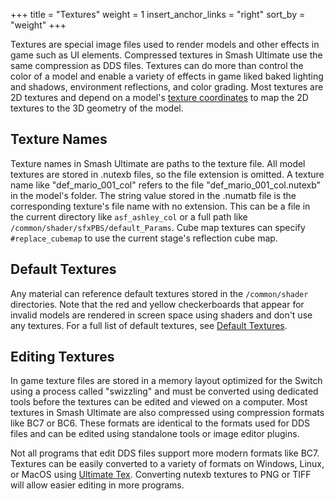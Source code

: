 +++
title = "Textures"
weight = 1
insert_anchor_links = "right"
sort_by = "weight"
+++

Textures are special image files used to render models and other effects in game such as UI elements. Compressed textures in Smash Ultimate use 
the same compression as DDS files. Textures can do more than control the color of a model and enable a variety of effects in game liked baked lighting and shadows, environment reflections, and color grading. Most textures are 2D textures and depend on a model's [texture coordinates](../vertex_attributes/texturecoordinates) to map the 2D textures to the 3D geometry of the model.

## Texture Names
Texture names in Smash Ultimate are paths to the texture file. All model textures are stored in .nutexb files, so the file extension is omitted. A texture name like "def_mario_001_col" refers to the file "def_mario_001_col.nutexb" in the model's folder. The string value stored in the .numatb file is the corresponding texture's file name with no extension. This can be a file in the current directory like `asf_ashley_col` or a full path like `/common/shader/sfxPBS/default_Params`. Cube map textures can specify `#replace_cubemap` to use the current stage's reflection cube map.

## Default Textures
Any material can reference default textures stored in the `/common/shader` directories. Note that the red and yellow checkerboards that appear for invalid models are rendered in screen space using shaders and don't use any textures. For a full list of default textures, see [Default Textures](https://github.com/ScanMountGoat/Smush-Material-Research/blob/master/Material%20Parameters.md#default-textures).

## Editing Textures
In game texture files are stored in a memory layout optimized for the Switch using a process called "swizzling" and must be converted using dedicated tools before the textures can be edited and viewed on a computer. Most textures in Smash Ultimate are also compressed using compression formats like BC7 or BC6. These formats are identical to the formats used for DDS files and can be edited using standalone tools or image editor plugins. 

Not all programs that edit DDS files support more modern formats like BC7. Textures can be easily converted to a variety of formats on Windows, Linux, or MacOS using [Ultimate Tex](https://github.com/ScanMountGoat/ultimate_tex/releases). Converting nutexb textures to PNG or TIFF will allow easier editing in more programs.